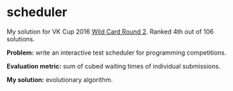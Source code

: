 # scheduler

My solution for VK Cup 2016 [Wild Card Round 2](http://codeforces.com/contest/642/standings). Ranked 4th out of 106 solutions.

**Problem:** write an interactive test scheduler for programming competitions.

**Evaluation metric:** sum of cubed waiting times of individual submissions.

**My solution:** evolutionary algorithm.
